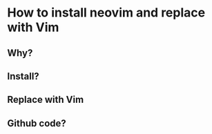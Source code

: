 # How to install neovim and replace with Vim

## Why?

## Install?

## Replace with Vim

## Github code?
